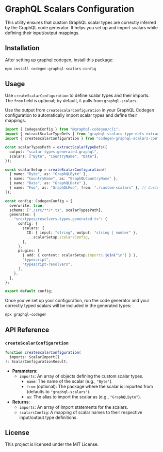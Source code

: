 # GraphQL Scalars Configuration

This utility ensures that custom GraphQL scalar types are correctly inferred by the GraphQL code generator. It helps you set up and import scalars while defining their input/output mappings.

## Installation

After setting up graphql codegen, install this package:

```bash
npm install codegen-graphql-scalars-config
```

## Usage

Use `createScalarConfiguration` to define scalar types and their imports. The `from` field is optional; by default, it pulls from `graphql-scalars`.

Use the output from `createScalarConfiguration` in your GraphQL Codegen configuration to automatically import scalar types and define their mappings.

```ts
import { CodegenConfig } from "@graphql-codegen/cli";
import { extractScalarTypeDefs } from "graphql-scalars-type-defs-extractor";
import { createScalarConfiguration } from "codegen-graphql-scalars-config";

const scalarTypesPath = extractScalarTypeDefs({
  output: "scalar-types.generated.graphql",
  scalars: ["Byte", "CountryName", "Date"],
});

const scalarSetup = createScalarConfiguration([
  { name: "Byte", as: "GraphQLByte" },
  { name: "CountryName", as: "GraphQLCountryName" },
  { name: "Date", as: "GraphQLDate" },
  { name: "Foo", as: "GraphQLFoo", from: "./custom-scalars" }, // Custom import NB: this path should be relative to the generated types path(i.e. "src/types/resolvers-types.generated.ts")
]);

const config: CodegenConfig = {
  overwrite: true,
  schema: ["./src/**/*.ts", scalarTypesPath],
  generates: {
    "src/types/resolvers-types.generated.ts": {
      config: {
        scalars: {
          ID: { input: "string", output: "string | number" },
          ...scalarSetup.scalarsConfig,
        },
      },
      plugins: [
        { add: { content: scalarSetup.imports.join("\n") } },
        "typescript",
        "typescript-resolvers",
      ],
    },
  },
};

export default config;
```

Once you’ve set up your configuration, run the code generator and your correctly typed scalars will be included in the generated types:

```bash
npx graphql-codegen
```

## API Reference

### `createScalarConfiguration`

```ts
function createScalarConfiguration(
  imports: ScalarImport[]
): ScalarConfigurationResult;
```

- **Parameters**:
  - `imports`: An array of objects defining the custom scalar types.
    - `name`: The name of the scalar (e.g., `"Byte"`).
    - `from` (optional): The package where the scalar is imported from (defaults to `"graphql-scalars"`).
    - `as`: The alias to import the scalar as (e.g., `"GraphQLByte"`).
- **Returns**:
  - `imports`: An array of import statements for the scalars.
  - `scalarsConfig`: A mapping of scalar names to their respective input/output type definitions.

## License

This project is licensed under the MIT License.
